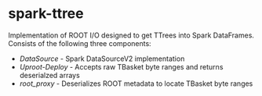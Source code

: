 # spark-ttree

Implementation of ROOT I/O designed to get TTrees into Spark DataFrames.
Consists of the following three components:

* *DataSource* - Spark DataSourceV2 implementation
* *Uproot-Deploy* - Accepts raw TBasket byte ranges and returns deserialzed arrays
* *root_proxy* - Deserializes ROOT metadata to locate TBasket byte ranges
